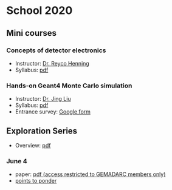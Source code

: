 # School 2020

## Mini courses

### Concepts of detector electronics

- Instructor: [Dr. Reyco Henning](https://physics.unc.edu/people/henning-reyco/)
- Syllabus: [pdf](https://drive.google.com/uc?id=1uJn-FfTwSogvqS7U1EsVxYNSzNiWf0e4)

### Hands-on Geant4 Monte Carlo simulation

- Instructor: [Dr. Jing Liu](https://www.usd.edu/faculty-and-staff/Jing-Liu)
- Syllabus: [pdf](https://drive.google.com/uc?id=1cjcMI-b14TmEeRYa-9AbSPLFyEQrMJPl)
- Entrance survey: [Google form](https://forms.gle/N8nxcX6RSWPgkuEU9)

## Exploration Series

- Overview: [pdf](https://drive.google.com/uc?id=1GweH-ZcilGQiPIrHUoUx-BsFVf6vNArS)

### June 4
- paper: [pdf (access restricted to GEMADARC members only)](https://drive.google.com/uc?id=11Q8BuMS3_Ew9xEv6o4wHdiajegY-hH9q)
- [points to ponder](https://drive.google.com/uc?id=1z3ZVRYLOMBlVekrTUmoysUVphdf6iwih)
